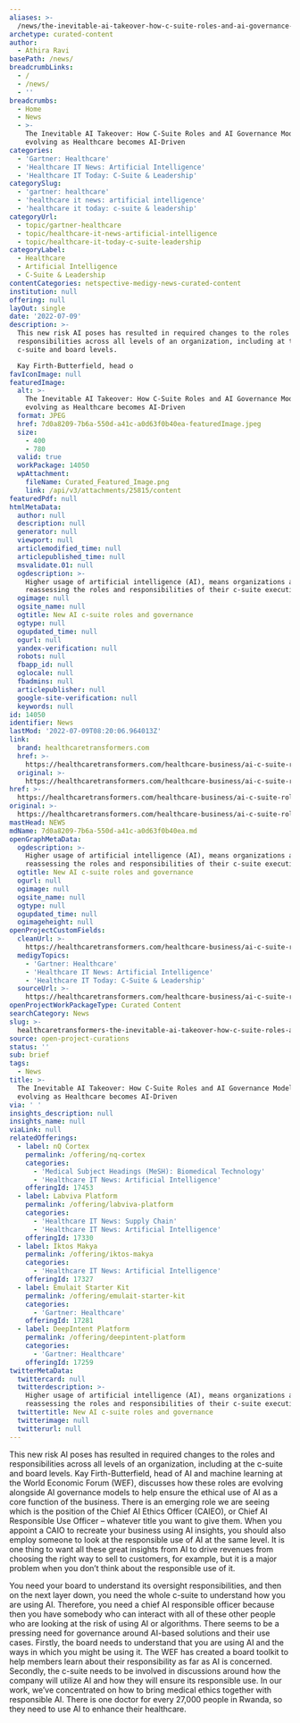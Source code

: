```yaml
---
aliases: >-
  /news/the-inevitable-ai-takeover-how-c-suite-roles-and-ai-governance-models-are-evolving-as-healthcare-becomes-ai-driven
archetype: curated-content
author:
  - Athira Ravi
basePath: /news/
breadcrumbLinks:
  - /
  - /news/
  - ''
breadcrumbs:
  - Home
  - News
  - >-
    The Inevitable AI Takeover: How C-Suite Roles and AI Governance Models are
    evolving as Healthcare becomes AI-Driven
categories:
  - 'Gartner: Healthcare'
  - 'Healthcare IT News: Artificial Intelligence'
  - 'Healthcare IT Today: C-Suite & Leadership'
categorySlug:
  - 'gartner: healthcare'
  - 'healthcare it news: artificial intelligence'
  - 'healthcare it today: c-suite & leadership'
categoryUrl:
  - topic/gartner-healthcare
  - topic/healthcare-it-news-artificial-intelligence
  - topic/healthcare-it-today-c-suite-leadership
categoryLabel:
  - Healthcare
  - Artificial Intelligence
  - C-Suite & Leadership
contentCategories: netspective-medigy-news-curated-content
institution: null
offering: null
layOut: single
date: '2022-07-09'
description: >-
  This new risk AI poses has resulted in required changes to the roles and
  responsibilities across all levels of an organization, including at the
  c-suite and board levels.

  Kay Firth-Butterfield, head o
favIconImage: null
featuredImage:
  alt: >-
    The Inevitable AI Takeover: How C-Suite Roles and AI Governance Models are
    evolving as Healthcare becomes AI-Driven
  format: JPEG
  href: 7d0a8209-7b6a-550d-a41c-a0d63f0b40ea-featuredImage.jpeg
  size:
    - 400
    - 780
  valid: true
  workPackage: 14050
  wpAttachment:
    fileName: Curated_Featured_Image.png
    link: /api/v3/attachments/25815/content
featuredPdf: null
htmlMetaData:
  author: null
  description: null
  generator: null
  viewport: null
  articlemodified_time: null
  articlepublished_time: null
  msvalidate.01: null
  ogdescription: >-
    Higher usage of artificial intelligence (AI), means organizations are
    reassessing the roles and responsibilities of their c-suite executives.
  ogimage: null
  ogsite_name: null
  ogtitle: New AI c-suite roles and governance
  ogtype: null
  ogupdated_time: null
  ogurl: null
  yandex-verification: null
  robots: null
  fbapp_id: null
  oglocale: null
  fbadmins: null
  articlepublisher: null
  google-site-verification: null
  keywords: null
id: 14050
identifier: News
lastMod: '2022-07-09T08:20:06.964013Z'
link:
  brand: healthcaretransformers.com
  href: >-
    https://healthcaretransformers.com/healthcare-business/ai-c-suite-roles-governance/
  original: >-
    https://healthcaretransformers.com/healthcare-business/ai-c-suite-roles-governance/
href: >-
  https://healthcaretransformers.com/healthcare-business/ai-c-suite-roles-governance/
original: >-
  https://healthcaretransformers.com/healthcare-business/ai-c-suite-roles-governance/
mastHead: NEWS
mdName: 7d0a8209-7b6a-550d-a41c-a0d63f0b40ea.md
openGraphMetaData:
  ogdescription: >-
    Higher usage of artificial intelligence (AI), means organizations are
    reassessing the roles and responsibilities of their c-suite executives.
  ogtitle: New AI c-suite roles and governance
  ogurl: null
  ogimage: null
  ogsite_name: null
  ogtype: null
  ogupdated_time: null
  ogimageheight: null
openProjectCustomFields:
  cleanUrl: >-
    https://healthcaretransformers.com/healthcare-business/ai-c-suite-roles-governance/
  medigyTopics:
    - 'Gartner: Healthcare'
    - 'Healthcare IT News: Artificial Intelligence'
    - 'Healthcare IT Today: C-Suite & Leadership'
  sourceUrl: >-
    https://healthcaretransformers.com/healthcare-business/ai-c-suite-roles-governance/
openProjectWorkPackageType: Curated Content
searchCategory: News
slug: >-
  healthcaretransformers-the-inevitable-ai-takeover-how-c-suite-roles-and-ai-governance-models-are-evolving-as-healthcare-becomes-ai-driven
source: open-project-curations
status: ''
sub: brief
tags:
  - News
title: >-
  The Inevitable AI Takeover: How C-Suite Roles and AI Governance Models are
  evolving as Healthcare becomes AI-Driven
via: ' '
insights_description: null
insights_name: null
viaLink: null
relatedOfferings:
  - label: nQ Cortex
    permalink: /offering/nq-cortex
    categories:
      - 'Medical Subject Headings (MeSH): Biomedical Technology'
      - 'Healthcare IT News: Artificial Intelligence'
    offeringId: 17453
  - label: Labviva Platform
    permalink: /offering/labviva-platform
    categories:
      - 'Healthcare IT News: Supply Chain'
      - 'Healthcare IT News: Artificial Intelligence'
    offeringId: 17330
  - label: Iktos Makya
    permalink: /offering/iktos-makya
    categories:
      - 'Healthcare IT News: Artificial Intelligence'
    offeringId: 17327
  - label: Emulait Starter Kit
    permalink: /offering/emulait-starter-kit
    categories:
      - 'Gartner: Healthcare'
    offeringId: 17281
  - label: DeepIntent Platform
    permalink: /offering/deepintent-platform
    categories:
      - 'Gartner: Healthcare'
    offeringId: 17259
twitterMetaData:
  twittercard: null
  twitterdescription: >-
    Higher usage of artificial intelligence (AI), means organizations are
    reassessing the roles and responsibilities of their c-suite executives.
  twittertitle: New AI c-suite roles and governance
  twitterimage: null
  twitterurl: null
---
```

<p>This new risk AI poses has resulted in required changes to the roles and responsibilities across all levels of an organization, including at the c-suite and board levels.
Kay Firth-Butterfield, head of AI and machine learning at the World Economic Forum (WEF), discusses how these roles are evolving alongside AI governance models to help ensure the ethical use of AI as a core function of the business. There is an emerging role we are seeing which is the position of the Chief AI Ethics Officer (CAIEO), or Chief AI Responsible Use Officer – whatever title you want to give them.
When you appoint a CAIO to recreate your business using AI insights, you should also employ someone to look at the responsible use of AI at the same level.
It is one thing to want all these great insights from AI to drive revenues from choosing the right way to sell to customers, for example, but it is a major problem when you don’t think about the responsible use of it.
</p><p>You need your board to understand its oversight responsibilities, and then on the next layer down, you need the whole c-suite to understand how you are using AI.
Therefore, you need a chief AI responsible officer because then you have somebody who can interact with all of these other people who are looking at the risk of using AI or algorithms.
There seems to be a pressing need for governance around AI-based solutions and their use cases.
 Firstly, the board needs to understand that you are using AI and the ways in which you might be using it.
The WEF has created a board toolkit to help members learn about their responsibility as far as AI is concerned. 
Secondly, the c-suite needs to be involved in discussions around how the company will utilize AI and how they will ensure its responsible use.
In our work, we’ve concentrated on how to bring medical ethics together with responsible AI.
There is one doctor for every 27,000 people in Rwanda, so they need to use AI to enhance their healthcare.
</p>